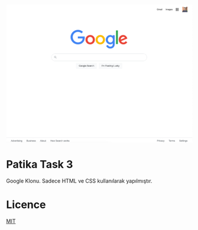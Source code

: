 ![Github Gorsel](assets/screenshot.png)
# Patika Task 3
Google Klonu. Sadece HTML ve CSS kullanılarak yapılmıştır.



# Licence
[MIT](https://choosealicense.com/licenses/mit/)
